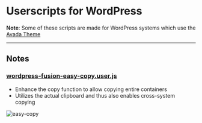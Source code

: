 # Userscripts for WordPress

**Note**: Some of these scripts are made for WordPress systems which use the [Avada Theme](https://avada.theme-fusion.com/)

---

## Notes

### [wordpress-fusion-easy-copy.user.js](wordpress-fusion-easy-copy.user.js)

- Enhance the copy function to allow copying entire containers
- Utilizes the actual clipboard and thus also enables cross-system copying

![easy-copy](https://user-images.githubusercontent.com/24588573/208303752-be9d7a30-1a47-4cc1-8f46-33298d416c62.jpg)
